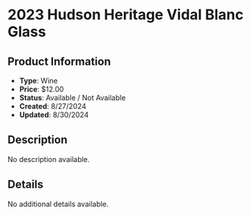 # 2023 Hudson Heritage Vidal Blanc Glass

## Product Information
- **Type**: Wine
- **Price**: $12.00
- **Status**: Available / Not Available
- **Created**: 8/27/2024
- **Updated**: 8/30/2024

## Description
No description available.



## Details
No additional details available.
